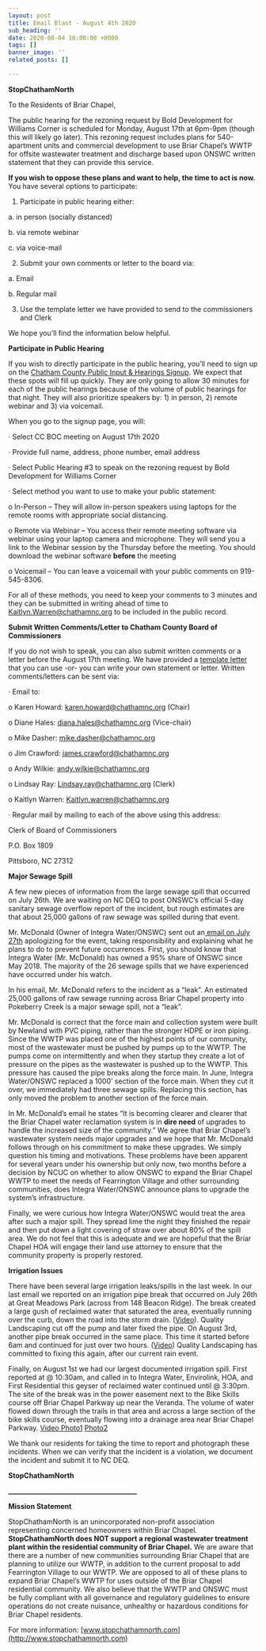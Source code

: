 ```yaml
---
layout: post
title: Email Blast - August 4th 2020
sub_heading: ''
date: 2020-08-04 16:00:00 +0000
tags: []
banner_image: ''
related_posts: []

---
```

**StopChathamNorth**

To the Residents of Briar Chapel,

The public hearing for the rezoning request by Bold Development for Williams Corner is scheduled for Monday, August 17th at 6pm-9pm (though this will likely go later). This rezoning request includes plans for 540-apartment units and commercial development to use Briar Chapel’s WWTP for offsite wastewater treatment and discharge based upon ONSWC written statement that they can provide this service.

**If you wish to oppose these plans and want to help, the time to act is now.** You have several options to participate:

1) Participate in public hearing either:

a. in person (socially distanced)

b. via remote webinar

c. via voice-mail

2) Submit your own comments or letter to the board via:

a. Email

b. Regular mail

3) Use the template letter we have provided to send to the commissioners and Clerk

We hope you’ll find the information below helpful.

**Participate in Public Hearing**

If you wish to directly participate in the public hearing, you’ll need to sign up on the [Chatham County Public Input & Hearings Signup](https://www.chathamnc.org/government/commissioner-meetings/public-input-hearing-sign-up). We expect that these spots will fill up quickly. They are only going to allow 30 minutes for each of the public hearings because of the volume of public hearings for that night. They will also prioritize speakers by: 1) in person, 2) remote webinar and 3) via voicemail.

When you go to the signup page, you will:

· Select CC BOC meeting on August 17th 2020

· Provide full name, address, phone number, email address

· Select Public Hearing #3 to speak on the rezoning request by Bold Development for Williams Corner

· Select method you want to use to make your public statement:

o In-Person – They will allow in-person speakers using laptops for the remote rooms with appropriate social distancing.

o Remote via Webinar – You access their remote meeting software via webinar using your laptop camera and microphone. They will send you a link to the Webinar session by the Thursday before the meeting. You should download the webinar software **before** the meeting

o Voicemail – You can leave a voicemail with your public comments on 919-545-8306.

For all of these methods, you need to keep your comments to 3 minutes and they can be submitted in writing ahead of time to [Kaitlyn.Warren@chathamnc.org](mailto:Kaitlyn.Warren@chathamnc.org) to be included in the public record.

**Submit Written Comments/Letter to Chatham County Board of Commissioners**

If you do not wish to speak, you can also submit written comments or a letter before the August 17th meeting. We have provided a [template letter](https://drive.google.com/file/d/1F1GBhRCTzDLj1YYAukZNRaSLFnoZqDAw/view?usp=sharing) that you can use -or- you can write your own statement or letter. Written comments/letters can be sent via:

· Email to:

o Karen Howard: [karen.howard@chathamnc.org](mailto:karen.howard@chathamnc.org) (Chair)

o Diane Hales: [diana.hales@chathamnc.org](mailto:diana.hales@chathamnc.org) (Vice-chair)

o Mike Dasher: [mike.dasher@chathamnc.org](mailto:mike.dasher@chathamnc.org)

o Jim Crawford: [james.crawford@chathamnc.org](mailto:james.crawford@chathamnc.org)

o Andy Wilkie: [andy.wilkie@chathamnc.org](mailto:andy.wilkie@chathamnc.org)

o Lindsay Ray: [Lindsay.ray@chathamnc.org](mailto:Lindsay.ray@chathamnc.org) (Clerk)

o Kaitlyn Warren: Kaitlyn.warren@chathamnc.org

· Regular mail by mailing to each of the above using this address:

Clerk of Board of Commissioners

P.O. Box 1809

Pittsboro, NC 27312

**Major Sewage Spill**

A few new pieces of information from the large sewage spill that occurred on July 26th. We are waiting on NC DEQ to post ONSWC’s official 5-day sanitary sewage overflow report of the incident, but rough estimates are that about 25,000 gallons of raw sewage was spilled during that event.

Mr. McDonald (Owner of Integra Water/ONSWC) sent out an[ email on July 27th](https://drive.google.com/file/d/1VOvuDtwv3TTyzSGB_0IzDlMRuhYMAbaj/view?usp=sharing) apologizing for the event, taking responsibility and explaining what he plans to do to prevent future occurrences. First, you should know that Integra Water (Mr. McDonald) has owned a 95% share of ONSWC since May 2018. The majority of the 26 sewage spills that we have experienced have occurred under his watch.

In his email, Mr. McDonald refers to the incident as a “leak”. An estimated 25,000 gallons of raw sewage running across Briar Chapel property into Pokeberry Creek is a major sewage spill, not a “leak”.

Mr. McDonald is correct that the force main and collection system were built by Newland with PVC piping, rather than the stronger HDPE or iron piping. Since the WWTP was placed one of the highest points of our community, most of the wastewater must be pushed by pumps up to the WWTP. The pumps come on intermittently and when they startup they create a lot of pressure on the pipes as the wastewater is pushed up to the WWTP. This pressure has caused the pipe breaks along the force main. In June, Integra Water/ONSWC replaced a 1000’ section of the force main. When they cut it over, we immediately had three sewage spills. Replacing this section, has only moved the problem to another section of the force main.

In Mr. McDonald’s email he states “It is becoming clearer and clearer that the Briar Chapel water reclamation system is in **dire need** of upgrades to handle the increased size of the community.” We agree that Briar Chapel’s wastewater system needs major upgrades and we hope that Mr. McDonald follows through on his commitment to make these upgrades. We simply question his timing and motivations. These problems have been apparent for several years under his ownership but only now, two months before a decision by NCUC on whether to allow ONSWC to expand the Briar Chapel WWTP to meet the needs of Fearrington Village and other surrounding communities, does Integra Water/ONSWC announce plans to upgrade the system’s infrastructure.

Finally, we were curious how Integra Water/ONSWC would treat the area after such a major spill. They spread lime the night they finished the repair and then put down a light covering of straw over about 80% of the spill area. We do not feel that this is adequate and we are hopeful that the Briar Chapel HOA will engage their land use attorney to ensure that the community property is properly restored.

**Irrigation Issues**

There have been several large irrigation leaks/spills in the last week. In our last email we reported on an irrigation pipe break that occurred on July 26th at Great Meadows Park (across from 148 Beacon Ridge). The break created a large gush of reclaimed water that saturated the area, eventually running over the curb, down the road into the storm drain. ([Video](https://drive.google.com/file/d/1iCqvQnqnK1Vp2sB9uS0FQac5P2YbFQp6/view?usp=sharing)). Quality Landscaping cut off the pump and later fixed the pipe. On August 3rd, another pipe break occurred in the same place. This time it started before 6am and continued for just over two hours. ([Video](https://drive.google.com/file/d/1M1kI7x8NFR4oasXg8nTDEp0bYFcffDih/view?usp=sharing)) Quality Landscaping has committed to fixing this again, after our current rain event.

Finally, on August 1st we had our largest documented irrigation spill. First reported at @ 10:30am, and called in to Integra Water, Envirolink, HOA, and First Residential this geyser of reclaimed water continued until @ 3:30pm. The site of the break was in the power easement next to the Bike Skills course off Briar Chapel Parkway up near the Veranda. The volume of water flowed down through the trails in that area and across a large section of the bike skills course, eventually flowing into a drainage area near Briar Chapel Parkway. [Video](https://drive.google.com/file/d/1HgLHzXKA_Hb4dodOljXcnQS1D09FrBq4/view?usp=sharing)[ Photo1](https://drive.google.com/file/d/1jDVsoZVPlgIcfj_PoDya7FLPgU7_RCU-/view?usp=sharing) [Photo2](https://drive.google.com/file/d/1Fib-r_rsU4-zQ7bIZow1r-OeRfvPiZkU/view?usp=sharing)

We thank our residents for taking the time to report and photograph these incidents. When we can verify that the incident is a violation, we document the incident and submit it to NC DEQ.

**StopChathamNorth**

**_______________________________________**

**Mission Statement**

StopChathamNorth is an unincorporated non-profit association representing concerned homeowners within Briar Chapel. **StopChathamNorth does NOT support a regional wastewater treatment plant within the residential community of Briar Chapel.** We are aware that there are a number of new communities surrounding Briar Chapel that are planning to utilize our WWTP, in addition to the current proposal to add Fearrington Village to our WWTP. We are opposed to all of these plans to expand Briar Chapel’s WWTP for uses outside of the Briar Chapel residential community. We also believe that the WWTP and ONSWC must be fully compliant with all governance and regulatory guidelines to ensure operations do not create nuisance, unhealthy or hazardous conditions for Briar Chapel residents.

For more information: [www.stopchathamnorth.com](http://www.stopchathamnorth.com)